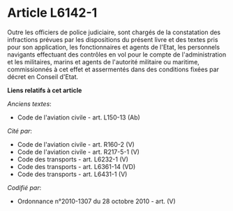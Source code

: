 # Article L6142-1

Outre les officiers de police judiciaire, sont chargés de la constatation des infractions prévues par les dispositions du
présent livre et des textes pris pour son application, les fonctionnaires et agents de l'Etat, les personnels navigants
effectuant des contrôles en vol pour le compte de l'administration et les militaires, marins et agents de l'autorité
militaire ou maritime, commissionnés à cet effet et assermentés dans des conditions fixées par décret en Conseil d'Etat.

**Liens relatifs à cet article**

_Anciens textes_:

  - Code de l'aviation civile - art. L150-13 (Ab)

_Cité par_:

  - Code de l'aviation civile - art. R160-2 (V)
  - Code de l'aviation civile - art. R217-5-1 (V)
  - Code des transports - art. L6232-1 (V)
  - Code des transports - art. L6361-14 (VD)
  - Code des transports - art. L6431-1 (V)

_Codifié par_:

  - Ordonnance n°2010-1307 du 28 octobre 2010 - art. (V)
